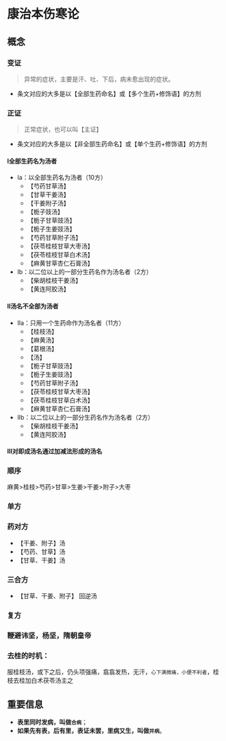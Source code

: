 # 康治本伤寒论
## 概念

### 变证
> 异常的症状，主要是汗、吐、下后，病未愈出现的症状。
- 条文对应的大多是以【全部生药命名】或【多个生药+修饰语】的方剂
### 正证
> 正常症状，也可以叫【主证】
- 条文对应的大多是以【非全部生药命名】或【单个生药+修饰语】的方剂

#### Ⅰ全部生药名为汤者
- Ⅰa：以全部生药名为汤者（10方）
  - 【芍药甘草汤】
  - 【甘草干姜汤】
  - 【干姜附子汤】
  - 【栀子豉汤】
  - 【栀子甘草豉汤】
  - 【栀子生姜豉汤】
  - 【芍药甘草附子汤】
  - 【茯苓桂枝甘草大枣汤】
  - 【茯苓桂枝甘草白术汤】
  - 【麻黄甘草杏仁石膏汤】     
- Ⅰb：以二位以上的一部分生药名作为汤名者（2方）
  - 【柴胡桂枝干姜汤】
  - 【黄连阿胶汤】

#### Ⅱ汤名不全部为汤者
- Ⅱa：只用一个生药命作为汤名者（11方）
  - 【桂枝汤】
  - 【麻黄汤】
  - 【葛根汤】
  - 【汤】
  - 【栀子甘草豉汤】
  - 【栀子生姜豉汤】
  - 【芍药甘草附子汤】
  - 【茯苓桂枝甘草大枣汤】
  - 【茯苓桂枝甘草白术汤】
  - 【麻黄甘草杏仁石膏汤】     
- Ⅱb：以二位以上的一部分生药名作为汤名者（2方）
  - 【柴胡桂枝干姜汤】
  - 【黄连阿胶汤】
#### Ⅲ对即成汤名通过加减法形成的汤名


### 顺序
麻黄>桂枝>芍药>甘草>生姜>干姜>附子>大枣
### 单方
### 药对方
- 【干姜、附子】汤
- 【芍药、甘草】汤
- 【甘草、干姜】汤
### 三合方
- 【甘草、干姜、附子】 回逆汤
### 复方

### 鞭避讳坚，杨坚，隋朝皇帝

### 去桂的时机：
服桂枝汤，或下之后，仍头项强痛，翕翕发热，无汗，`心下满微痛，小便不利者`，桂枝去桂加白术茯苓汤主之

## 重要信息
- **表里同时发病，叫做`合病`**；
- **如果先有表，后有里，表证未罢，里病又生，叫做`并病`**。

